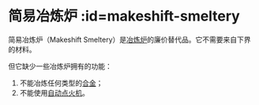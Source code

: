 # 简易冶炼炉 :id=makeshift-smeltery

简易冶炼炉（Makeshift Smeltery）是[冶炼炉](/Smeltery)的廉价替代品。它不需要来自下界的材料。

但它缺少一些冶炼炉拥有的功能：

1. 不能冶炼任何类型的[合金](/Ingots#alloys)；
2. 不能使用[自动点火机](/Automatic-Ignition-Chamber)。

